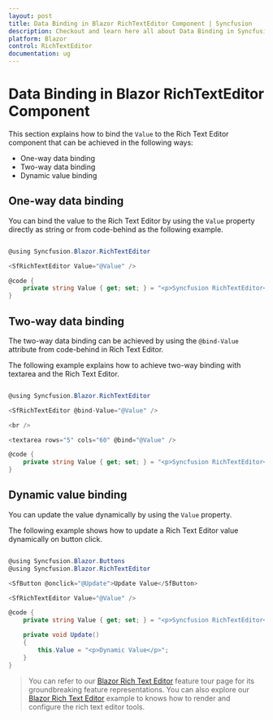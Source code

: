 ```yaml
---
layout: post
title: Data Binding in Blazor RichTextEditor Component | Syncfusion
description: Checkout and learn here all about Data Binding in Syncfusion Blazor RichTextEditor component and more.
platform: Blazor
control: RichTextEditor
documentation: ug
---
```


# Data Binding in Blazor RichTextEditor Component

This section explains how to bind the `Value` to the Rich Text Editor component that can be achieved in the following ways:

* One-way data binding
* Two-way data binding
* Dynamic value binding

## One-way data binding

You can bind the value to the Rich Text Editor by using the `Value` property directly as string or from code-behind as the following example.

```csharp

@using Syncfusion.Blazor.RichTextEditor

<SfRichTextEditor Value="@Value" />

@code {
    private string Value { get; set; } = "<p>Syncfusion RichTextEditor</p>";
}

```

## Two-way data binding

The two-way data binding can be achieved by using the `@bind-Value` attribute from code-behind in Rich Text Editor.

The following example explains how to achieve two-way binding with textarea and the Rich Text Editor.

```csharp

@using Syncfusion.Blazor.RichTextEditor

<SfRichTextEditor @bind-Value="@Value" />

<br />

<textarea rows="5" cols="60" @bind="@Value" />

@code {
    private string Value { get; set; } = "<p>Syncfusion RichTextEditor</p>";
}

```

## Dynamic value binding

You can update the value dynamically by using the `Value` property.

The following example shows how to update a Rich Text Editor value dynamically on button click.

```csharp

@using Syncfusion.Blazor.Buttons
@using Syncfusion.Blazor.RichTextEditor

<SfButton @onclick="@Update">Update Value</SfButton>

<SfRichTextEditor Value="@Value" />

@code {
    private string Value { get; set; } = "<p>Syncfusion RichTextEditor</p>";

    private void Update()
    {
        this.Value = "<p>Dynamic Value</p>";
    }
}

```

> You can refer to our [Blazor Rich Text Editor](https://www.syncfusion.com/blazor-components/blazor-wysiwyg-rich-text-editor) feature tour page for its groundbreaking feature representations. You can also explore our [Blazor Rich Text Editor](https://blazor.syncfusion.com/demos/rich-text-editor/overview?theme=bootstrap4) example to knows how to render and configure the rich text editor tools.